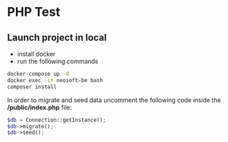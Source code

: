# PHP Test

## Launch project in local

- install docker
- run the following commands

```bash
docker-compose up -d
docker exec -it neosoft-be bash
composer install
```

In order to migrate and seed data uncomment the following code inside  the **/public/index.php** file:
```php
$db = Connection::getInstance();
$db->migrate();    
$db->seed(); 
```
